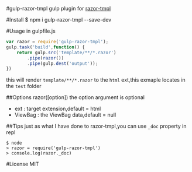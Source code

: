 #gulp-razor-tmpl
gulp plugin for [razor-tmpl](https://github.com/magicdawn/razor-tmpl)

#Install
	$ npm i gulp-razor-tmpl --save-dev

#Usage
in gulpfile.js
```js
var razor = require('gulp-razor-tmpl');
gulp.task('build',function() {
	return gulp.src('template/**/*.razor')
		.pipe(razor())
		.pipe(gulp.dest('output'));
})
```
this will render `template/**/*.razor` to the `html` ext,this exmaple locates in the `test` folder

##Options
razor([option]) the option argument is optional
- ext : target extension,default = html
- ViewBag : the ViewBag data,default = null

##Tips
just as what I have done to razor-tmpl,you can use `_doc` property in repl
```shell
$ node
> razor = require('gulp-razor-tmpl')
> console.log(razor._doc)
```


#License
MIT